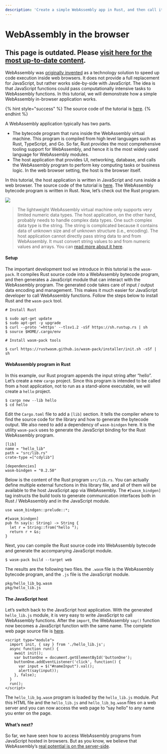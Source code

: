 ```yaml
---
description: 'Create a simple WebAssembly app in Rust, and then call it from JavaScript!'
---
```


# WebAssembly in the browser

## This page is outdated. Please [visit here for the most up-to-date content](https://www.secondstate.io/articles/webassembly-in-the-browser/).

WebAssembly was [originally invented](https://medium.com/wasm/webassembly-on-the-server-side-c584f874b4a3) as a technology solution to speed up code execution inside web browsers. It does not provide a full replacement for JavaScript, but rather works side-by-side with JavaScript. The idea is that JavaScript functions could pass computationally intensive tasks to WebAssembly functions. In this tutorial, we will demonstrate how a simple WebAssembly in-browser application works.

{% hint style="success" %}
The source code of the tutorial is [here](https://github.com/second-state/wasm-learning/tree/master/browser/hello).
{% endhint %}

A WebAssembly application typically has two parts.

* The bytecode program that runs inside the WebAssembly virtual machine. This program is compiled from high level languages such as Rust, TypeScript, and Go. So far, Rust provides the most comprehensive tooling support for WebAssembly, and hence it is the most widely used language for WebAssembly modules.
* The host application that provides UI, networking, database, and calls the WebAssembly program to perform key computing tasks or business logic. In the web browser setting, the host is the browser itself.

In this tutorial, the host application is written in JavaScript and runs inside a web browser. The source code of the tutorial is [here](https://github.com/second-state/wasm-learning/blob/master/browser/triple.md). The WebAssembly bytecode program is written in Rust. Now, let’s check out the Rust program. 

![](../.gitbook/assets/wasm_hello_world.png)

> The lightweight WebAssembly virtual machine only supports very limited numeric data types. The host application, on the other hand, probably needs to handle complex data types. One such complex data type is the string. The string is complicated because it contains data of unknown size and of unknown structure \(i.e., encoding\). The host application cannot directly pass string data to and from WebAssembly. It must convert string values to and from numeric values and arrays. You can [read more about it here](https://medium.com/wasm/strings-in-webassembly-wasm-57a05c1ea333).

#### **Setup**

The important development tool we introduce in this tutorial is the `wasm-pack`. It compiles Rust source code into a WebAssembly bytecode program, and then generates a JavaScript module that can interact with the WebAssembly program. The generated code takes care of input / output data encoding and management. This makes it much easier for JavaScript developer to call WebAssembly functions. Follow the steps below to install Rust and the `wasm-pack` tool.

```text
# Install Rust

$ sudo apt-get update
$ sudo apt-get -y upgrade
$ curl --proto '=https' --tlsv1.2 -sSf https://sh.rustup.rs | sh
$ source $HOME/.cargo/env
```

```text
# Install wasm-pack tools

$ curl https://rustwasm.github.io/wasm-pack/installer/init.sh -sSf | sh
```

#### **WebAssembly program in Rust**

In this example, our Rust program appends the input string after “hello”. Let’s create a new `cargo` project. Since this program is intended to be called from a host application, not to run as a stand-alone executable, we will create a `hello` project.

```text
$ cargo new --lib hello
$ cd hello
```

Edit the `Cargo.toml` file to add a `[lib]` section. It tells the compiler where to find the source code for the library and how to generate the bytecode output. We also need to add a dependency of `wasm-bindgen` here. It is the utility `wasm-pack` uses to generate the JavaScript binding for the Rust WebAssembly program.

```text
[lib]
name = "hello_lib"
path = "src/lib.rs"
crate-type =["cdylib"]

[dependencies]
wasm-bindgen = "0.2.50"
```

Below is the content of the Rust program `src/lib.rs`. You can actually define multiple external functions in this library file, and all of them will be available to the host JavaScript app via WebAssembly. The `#[wasm_bindgen]` tag instructs the build tools to generate communication interfaces both in Rust / WebAssembly and in the JavaScript module.

```text
use wasm_bindgen::prelude::*;

#[wasm_bindgen]
pub fn say(s: String) -> String {
  let r = String::from("hello ");
  return r + &s;
}
```

Next, you can compile the Rust source code into WebAssembly bytecode and generate the accompanying JavaScript module.

```text
$ wasm-pack build --target web
```

The results are the following two files. the `.wasm` file is the WebAssembly bytecode program, and the `.js` file is the JavaScript module.

```text
pkg/hello_lib_bg.wasm
pkg/hello_lib.js
```

#### **The JavaScript host**

Let’s switch back to the JavaScript host application. With the generated `hello_lib.js` module, it is very easy to write JavaScript to call WebAssembly functions. After the `import`, the WebAssembly `say()` function now becomes a JavaScript function with the same name. The complete web page source file is [here](https://github.com/second-state/wasm-learning/blob/master/browser/hello/html/index.html).

```text
<script type="module">
  import init, { say } from './hello_lib.js';
  async function run() {
    await init();
    var buttonOne = document.getElementById('buttonOne');
    buttonOne.addEventListener('click', function() {
      var input = $("#nameInput").val();
      alert(say(input));
    }, false);
  }
  run();
</script>
```

The `hello_lib_bg.wasm` program is loaded by the `hello_lib.js` module. Put this HTML file and the `hello_lib.js` and `hello_lib_bg.wasm` files on a web server and you can now access the web page to “say hello” to any name you enter on the page.

#### **What’s next?**

So far, we have seen how to access WebAssembly programs from JavaScript hosted in browsers. But as you know, we believe that WebAssembly’s [real potential is on the server-side](../server-side-webassembly/why/).

